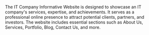 The IT Company Informative Website is designed to showcase an IT company's services, expertise, and achievements. It serves as a professional online presence to attract potential clients, partners, and investors. The website includes essential sections such as About Us, Services, Portfolio, Blog, Contact Us, and more.

